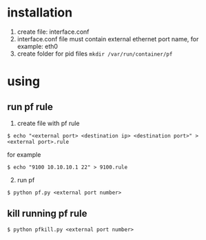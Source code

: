 # installation

1. create file: interface.conf
2. interface.conf file must contain external ethernet port name, for example: eth0
3. create folder for pid files `mkdir /var/run/container/pf`

# using

## run pf rule

1. create file with pf rule

`$ echo "<external port> <destination ip> <destination port>" > <external port>.rule`

for example

`$ echo "9100 10.10.10.1 22" > 9100.rule`

2. run pf

`$ python pf.py <external port number>`

## kill running pf rule

`$ python pfkill.py <external port number>`
